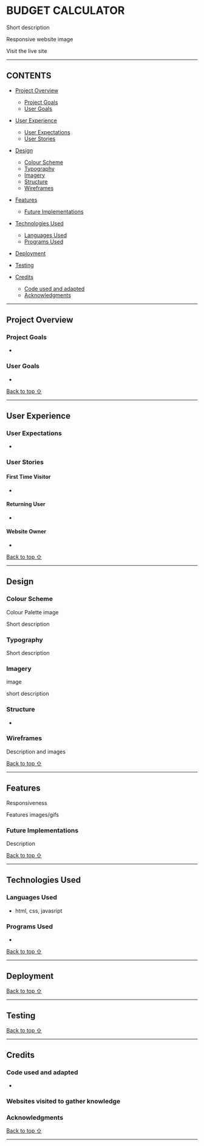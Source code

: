 <!-- Code for readme adapted from author's own project (Portfolio 1),
https://github.com/Boiann/boudoir-studio -->

# BUDGET CALCULATOR

Short description

Responsive website image

Visit the live site

---

## CONTENTS

* [Project Overview](#project-overview)
  * [Project Goals](#project-goals)
  * [User Goals](#user-goals)

* [User Experience](#user-experience)
  * [User Expectations](#user-expectations)
  * [User Stories](#user-stories)

* [Design](#design)
  * [Colour Scheme](#colour-scheme)
  * [Typography](#typography)
  * [Imagery](#imagery)
  * [Structure](#structure)
  * [Wireframes](#wireframes)

* [Features](#features)
  * [Future Implementations](#future-implementations)

* [Technologies Used](#technologies-used)
  * [Languages Used](#languages-used)
  * [Programs Used](#programs-used)

* [Deployment](#deployment)

* [Testing](#testing)

* [Credits](#credits)
  * [Code used and adapted](#code-used-and-adapted)
  * [Acknowledgments](#acknowledgments)

---

## **Project Overview**


### **Project Goals**
  * 

### **User Goals**
  * 

[Back to top ⇧](#budget-calculator)

---

## **User Experience**

### **User Expectations**
   * 

### **User Stories**

  #### **First Time Visitor**
   * 

  #### **Returning User**
   * 

  #### **Website Owner**
   * 

[Back to top ⇧](#budget-calculator)

---

## **Design**

### **Colour Scheme**

Colour Palette image

Short description

### **Typography**

Short description

### **Imagery**

image 

short description

### **Structure**

  * 
 
### **Wireframes**

Description and images

[Back to top ⇧](#budget-calculator)

---

## **Features**

Responsiveness

Features images/gifs

### **Future Implementations**

Description

[Back to top ⇧](#budget-calculator)

---

## **Technologies Used**

### **Languages Used**

* html, css, javasript

### **Programs Used**

* 

[Back to top ⇧](#budget-calculator)

---

## **Deployment**

[Back to top ⇧](#budget-calculator)

---

## **Testing**

[Back to top ⇧](#budget-calculator)

---

## **Credits**

### **Code used and adapted**

* 

### **Websites visited to gather knowledge**

  
###  **Acknowledgments**


[Back to top ⇧](#budget-calculator)

***